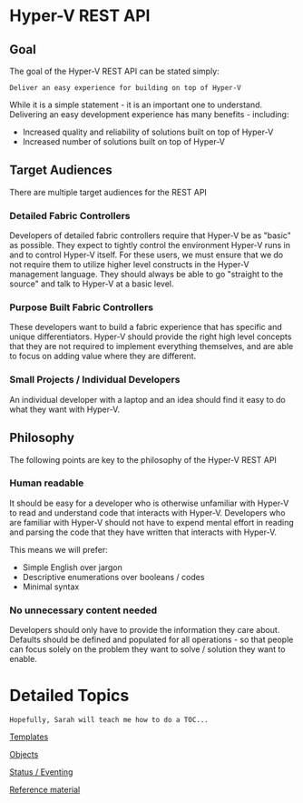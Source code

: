 ﻿# Hyper-V REST API #

## Goal ##

The goal of the Hyper-V REST API can be stated simply:

	Deliver an easy experience for building on top of Hyper-V
	
While it is a simple statement - it is an important one to understand.  Delivering an easy development experience has many benefits - including:
- Increased quality and reliability of solutions built on top of Hyper-V
- Increased number of solutions built on top of Hyper-V

## Target Audiences ##

There are multiple target audiences for the REST API

### Detailed Fabric Controllers ###

Developers of detailed fabric controllers require that Hyper-V be as "basic" as possible. 
They expect to tightly control the environment Hyper-V runs in and to control Hyper-V itself. 
For these users, we must ensure that we do not require them to utilize higher level constructs in the Hyper-V management language.
They should always be able to go "straight to the source" and talk to Hyper-V at a basic level.

### Purpose Built Fabric Controllers ###

These developers want to build a fabric experience that has specific and unique differentiators. 
Hyper-V should provide the right high level concepts that they are not required to implement everything themselves, and are able to focus on adding value where they are different.

### Small Projects / Individual Developers ###

An individual developer with a laptop and an idea should find it easy to do what they want with Hyper-V.

## Philosophy ##

The following points are key to the philosophy of the Hyper-V REST API

### Human readable ###

It should be easy for a developer who is otherwise unfamiliar with Hyper-V to read and understand code that interacts with Hyper-V.
Developers who are familiar with Hyper-V should not have to expend mental effort in reading and parsing the code that they have written that interacts with Hyper-V.

This means we will prefer:
- Simple English over jargon
- Descriptive enumerations over booleans / codes
- Minimal syntax

### No unnecessary content needed ###

Developers should only have to provide the information they care about.
Defaults should be defined and populated for all operations - so that people can focus solely on the problem they want to solve / solution they want to enable.

# Detailed Topics #

	Hopefully, Sarah will teach me how to do a TOC...

[Templates](./templates.md)

[Objects](./Objects.md)

[Status / Eventing](./eventing.md)

[Reference material](./Reference.md)